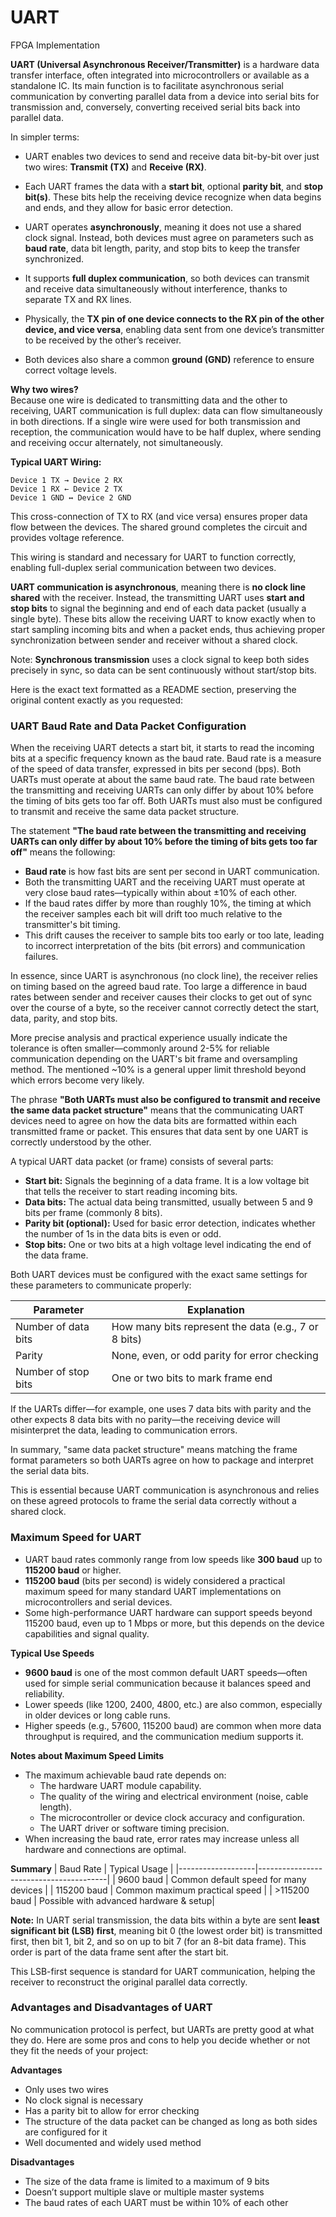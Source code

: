 # UART
FPGA Implementation 



**UART (Universal Asynchronous Receiver/Transmitter)** is a hardware data transfer interface, often integrated into microcontrollers or available as a standalone IC. Its main function is to facilitate asynchronous serial communication by converting parallel data from a device into serial bits for transmission and, conversely, converting received serial bits back into parallel data.

In simpler terms:

- UART enables two devices to send and receive data bit-by-bit over just two wires: **Transmit (TX)** and **Receive (RX)**.

- Each UART frames the data with a **start bit**, optional **parity bit**, and **stop bit(s)**. These bits help the receiving device recognize when data begins and ends, and they allow for basic error detection.

- UART operates **asynchronously**, meaning it does not use a shared clock signal. Instead, both devices must agree on parameters such as **baud rate**, data bit length, parity, and stop bits to keep the transfer synchronized.

- It supports **full duplex communication**, so both devices can transmit and receive data simultaneously without interference, thanks to separate TX and RX lines.

- Physically, the **TX pin of one device connects to the RX pin of the other device, and vice versa**, enabling data sent from one device’s transmitter to be received by the other’s receiver.

- Both devices also share a common **ground (GND)** reference to ensure correct voltage levels.

**Why two wires?**  
Because one wire is dedicated to transmitting data and the other to receiving, UART communication is full duplex: data can flow simultaneously in both directions. If a single wire were used for both transmission and reception, the communication would have to be half duplex, where sending and receiving occur alternately, not simultaneously.

**Typical UART Wiring:**  
```
Device 1 TX → Device 2 RX  
Device 1 RX ← Device 2 TX  
Device 1 GND ↔ Device 2 GND
```

This cross-connection of TX to RX (and vice versa) ensures proper data flow between the devices. The shared ground completes the circuit and provides voltage reference.

This wiring is standard and necessary for UART to function correctly, enabling full-duplex serial communication between two devices.


**UART communication is asynchronous**, meaning there is **no clock line shared** with the receiver. Instead, the transmitting UART uses **start and stop bits** to signal the beginning and end of each data packet (usually a single byte). These bits allow the receiving UART to know exactly when to start sampling incoming bits and when a packet ends, thus achieving proper synchronization between sender and receiver without a shared clock.

Note: **Synchronous transmission** uses a clock signal to keep both sides precisely in sync, so data can be sent continuously without start/stop bits.

Here is the exact text formatted as a README section, preserving the original content exactly as you requested:

### UART Baud Rate and Data Packet Configuration

When the receiving UART detects a start bit, it starts to read the incoming bits at a specific frequency known as the baud rate. Baud rate is a measure of the speed of data transfer, expressed in bits per second (bps). Both UARTs must operate at about the same baud rate. The baud rate between the transmitting and receiving UARTs can only differ by about 10% before the timing of bits gets too far off. Both UARTs must also must be configured to transmit and receive the same data packet structure.

The statement **"The baud rate between the transmitting and receiving UARTs can only differ by about 10% before the timing of bits gets too far off"** means the following:

- **Baud rate** is how fast bits are sent per second in UART communication.
- Both the transmitting UART and the receiving UART must operate at very close baud rates—typically within about ±10% of each other.
- If the baud rates differ by more than roughly 10%, the timing at which the receiver samples each bit will drift too much relative to the transmitter's bit timing.
- This drift causes the receiver to sample bits too early or too late, leading to incorrect interpretation of the bits (bit errors) and communication failures.

In essence, since UART is asynchronous (no clock line), the receiver relies on timing based on the agreed baud rate. Too large a difference in baud rates between sender and receiver causes their clocks to get out of sync over the course of a byte, so the receiver cannot correctly detect the start, data, parity, and stop bits.

More precise analysis and practical experience usually indicate the tolerance is often smaller—commonly around 2-5% for reliable communication depending on the UART's bit frame and oversampling method. The mentioned ~10% is a general upper limit threshold beyond which errors become very likely.

The phrase **"Both UARTs must also be configured to transmit and receive the same data packet structure"** means that the communicating UART devices need to agree on how the data bits are formatted within each transmitted frame or packet. This ensures that data sent by one UART is correctly understood by the other.

A typical UART data packet (or frame) consists of several parts:

- **Start bit:** Signals the beginning of a data frame. It is a low voltage bit that tells the receiver to start reading incoming bits.
- **Data bits:** The actual data being transmitted, usually between 5 and 9 bits per frame (commonly 8 bits).
- **Parity bit (optional):** Used for basic error detection, indicates whether the number of 1s in the data bits is even or odd.
- **Stop bits:** One or two bits at a high voltage level indicating the end of the data frame.

Both UART devices must be configured with the exact same settings for these parameters to communicate properly:

| Parameter        | Explanation                          |
|------------------|------------------------------------|
| Number of data bits | How many bits represent the data (e.g., 7 or 8 bits) |
| Parity           | None, even, or odd parity for error checking |
| Number of stop bits | One or two bits to mark frame end   |

If the UARTs differ—for example, one uses 7 data bits with parity and the other expects 8 data bits with no parity—the receiving device will misinterpret the data, leading to communication errors.

In summary, "same data packet structure" means matching the frame format parameters so both UARTs agree on how to package and interpret the serial data bits.

This is essential because UART communication is asynchronous and relies on these agreed protocols to frame the serial data correctly without a shared clock.


### Maximum Speed for UART
- UART baud rates commonly range from low speeds like **300 baud** up to **115200 baud** or higher.
- **115200 baud** (bits per second) is widely considered a practical maximum speed for many standard UART implementations on microcontrollers and serial devices.
- Some high-performance UART hardware can support speeds beyond 115200 baud, even up to 1 Mbps or more, but this depends on the device capabilities and signal quality.

**Typical Use Speeds**
- **9600 baud** is one of the most common default UART speeds—often used for simple serial communication because it balances speed and reliability.
- Lower speeds (like 1200, 2400, 4800, etc.) are also common, especially in older devices or long cable runs.
- Higher speeds (e.g., 57600, 115200 baud) are common when more data throughput is required, and the communication medium supports it.

**Notes about Maximum Speed Limits**
- The maximum achievable baud rate depends on:
  - The hardware UART module capability.
  - The quality of the wiring and electrical environment (noise, cable length).
  - The microcontroller or device clock accuracy and configuration.
  - The UART driver or software timing precision.
- When increasing the baud rate, error rates may increase unless all hardware and connections are optimal.

**Summary**
| Baud Rate         | Typical Usage                            |
|-------------------|----------------------------------------|
| 9600 baud         | Common default speed for many devices  |
| 115200 baud       | Common maximum practical speed          |
| >115200 baud      | Possible with advanced hardware & setup|


**Note:** In UART serial transmission, the data bits within a byte are sent **least significant bit (LSB) first**, meaning bit 0 (the lowest order bit) is transmitted first, then bit 1, bit 2, and so on up to bit 7 (for an 8-bit data frame). This order is part of the data frame sent after the start bit.

This LSB-first sequence is standard for UART communication, helping the receiver to reconstruct the original parallel data correctly.



### Advantages and Disadvantages of UART

No communication protocol is perfect, but UARTs are pretty good at what they do. Here are some pros and cons to help you decide whether or not they fit the needs of your project:

**Advantages**

- Only uses two wires
- No clock signal is necessary
- Has a parity bit to allow for error checking
- The structure of the data packet can be changed as long as both sides are configured for it
- Well documented and widely used method

**Disadvantages**

- The size of the data frame is limited to a maximum of 9 bits
- Doesn’t support multiple slave or multiple master systems
- The baud rates of each UART must be within 10% of each other


